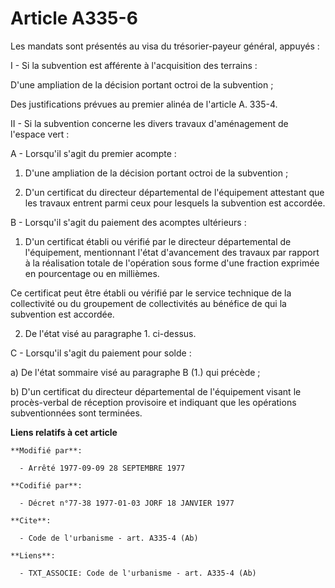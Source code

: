 # Article A335-6

Les mandats sont présentés au visa du trésorier-payeur général, appuyés :

I - Si la subvention est afférente à l'acquisition des terrains :

D'une ampliation de la décision portant octroi de la subvention ;

Des justifications prévues au premier alinéa de l'article A. 335-4.

II - Si la subvention concerne les divers travaux d'aménagement de l'espace vert :

A - Lorsqu'il s'agit du premier acompte :

1. D'une ampliation de la décision portant octroi de la subvention ;

2. D'un certificat du directeur départemental de l'équipement attestant que les travaux entrent parmi ceux pour lesquels la
subvention est accordée.

B - Lorsqu'il s'agit du paiement des acomptes ultérieurs :

1. D'un certificat établi ou vérifié par le directeur départemental de l'équipement, mentionnant l'état d'avancement des
travaux par rapport à la réalisation totale de l'opération sous forme d'une fraction exprimée en pourcentage ou en millièmes.

Ce certificat peut être établi ou vérifié par le service technique de la collectivité ou du groupement de collectivités au
bénéfice de qui la subvention est accordée.

2. De l'état visé au paragraphe 1. ci-dessus.

C - Lorsqu'il s'agit du paiement pour solde :

a) De l'état sommaire visé au paragraphe B (1.) qui précède ;

b) D'un certificat du directeur départemental de l'équipement visant le procès-verbal de réception provisoire et indiquant
que les opérations subventionnées sont terminées.

**Liens relatifs à cet article**

	**Modifié par**:

	  - Arrêté 1977-09-09 28 SEPTEMBRE 1977

	**Codifié par**:

	  - Décret n°77-38 1977-01-03 JORF 18 JANVIER 1977

	**Cite**:

	  - Code de l'urbanisme - art. A335-4 (Ab)

	**Liens**:

	  - TXT_ASSOCIE: Code de l'urbanisme - art. A335-4 (Ab)
